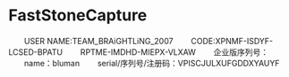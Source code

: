 # FastStoneCapture


　　USER NAME:TEAM_BRAiGHTLiNG_2007
　　CODE:XPNMF-ISDYF-LCSED-BPATU
　　RPTME-IMDHD-MIEPX-VLXAW
　　企业版序列号：
　　name：bluman
　　serial/序列号/注册码：VPISCJULXUFGDDXYAUYF
　　











